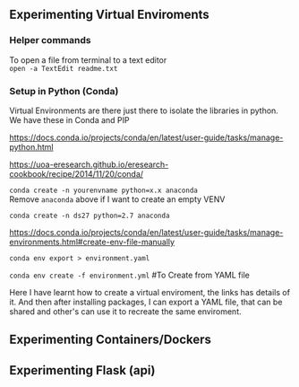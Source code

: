 
## Experimenting Virtual Enviroments

### Helper commands

To open a file from terminal to a text editor  
`open -a TextEdit readme.txt` 

### Setup in Python (Conda)

Virtual Environments are there just there to isolate the libraries in python. We have these in Conda and PIP

https://docs.conda.io/projects/conda/en/latest/user-guide/tasks/manage-python.html

https://uoa-eresearch.github.io/eresearch-cookbook/recipe/2014/11/20/conda/

`conda create -n yourenvname python=x.x anaconda`   
Remove `anaconda` above if I want to create an empty VENV

`conda create -n ds27 python=2.7 anaconda`

https://docs.conda.io/projects/conda/en/latest/user-guide/tasks/manage-environments.html#create-env-file-manually

`conda env export > environment.yaml`


`conda env create -f environment.yml` #To Create from YAML file

Here I have learnt how to create a virtual enviroment, the links has details of it. And then after installing packages, I can export a YAML file, that can be shared and other's can use it to recreate the same enviroment.

## Experimenting Containers/Dockers



## Experimenting Flask (api)
